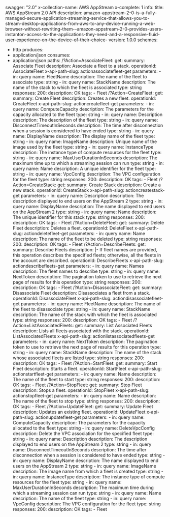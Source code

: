 swagger: "2.0"
x-collection-name: AWS AppStream
x-complete: 1
info:
  title: AWS AppStream 2.0 API
  description: amazon-appstream-2-0-is-a-fully-managed-secure-application-streaming-service-that-allows-you-to-stream-desktop-applications-from-aws-to-any-device-running-a-web-browser-without-rewriting-them--amazon-appstream-2-0-provides-users-instanton-access-to-the-applications-they-need-and-a-responsive-fluid-user-experience-on-the-device-of-their-choice-
  version: 1.0.0
schemes:
- http
produces:
- application/json
consumes:
- application/json
paths:
  /?Action=AssociateFleet:
    get:
      summary: Associate Fleet
      description: Associate a fleet to a stack.
      operationId: AssociateFleet
      x-api-path-slug: actionassociatefleet-get
      parameters:
      - in: query
        name: FleetName
        description: The name of the fleet to associate
        type: string
      - in: query
        name: StackName
        description: The name of the stack to which the fleet is associated
        type: string
      responses:
        200:
          description: OK
      tags:
      - Fleet
  /?Action=CreateFleet:
    get:
      summary: Create Fleet
      description: Creates a new fleet.
      operationId: CreateFleet
      x-api-path-slug: actioncreatefleet-get
      parameters:
      - in: query
        name: ComputeCapacity
        description: The parameters for the capacity allocated to the fleet
        type: string
      - in: query
        name: Description
        description: The description of the fleet
        type: string
      - in: query
        name: DisconnectTimeoutInSeconds
        description: The time after disconnection when a session is considered to
          have ended
        type: string
      - in: query
        name: DisplayName
        description: The display name of the fleet
        type: string
      - in: query
        name: ImageName
        description: Unique name of the image used by the fleet
        type: string
      - in: query
        name: InstanceType
        description: The instance type of compute resources for the fleet
        type: string
      - in: query
        name: MaxUserDurationInSeconds
        description: The maximum time up to which a streaming session can run
        type: string
      - in: query
        name: Name
        description: A unique identifier for the fleet
        type: string
      - in: query
        name: VpcConfig
        description: The VPC configuration for the fleet
        type: string
      responses:
        200:
          description: OK
      tags:
      - Fleet
  /?Action=CreateStack:
    get:
      summary: Create Stack
      description: Create a new stack.
      operationId: CreateStack
      x-api-path-slug: actioncreatestack-get
      parameters:
      - in: query
        name: Description
        description: The description displayed to end users on the AppStream 2
        type: string
      - in: query
        name: DisplayName
        description: The name displayed to end users on the AppStream 2
        type: string
      - in: query
        name: Name
        description: The unique identifier for this stack
        type: string
      responses:
        200:
          description: OK
      tags:
      - Fleet
  /?Action=DeleteFleet:
    get:
      summary: Delete Fleet
      description: Deletes a fleet.
      operationId: DeleteFleet
      x-api-path-slug: actiondeletefleet-get
      parameters:
      - in: query
        name: Name
        description: The name of the fleet to be deleted
        type: string
      responses:
        200:
          description: OK
      tags:
      - Fleet
  /?Action=DescribeFleets:
    get:
      summary: Describe Fleets
      description: |-
        If fleet names are provided, this operation describes the specified fleets;
                    otherwise, all the fleets in the account are described.
      operationId: DescribeFleets
      x-api-path-slug: actiondescribefleets-get
      parameters:
      - in: query
        name: Names
        description: The fleet names to describe
        type: string
      - in: query
        name: NextToken
        description: The pagination token to use to retrieve the next page of results
          for this operation
        type: string
      responses:
        200:
          description: OK
      tags:
      - Fleet
  /?Action=DisassociateFleet:
    get:
      summary: Disassociate Fleet
      description: Disassociates a fleet from a stack.
      operationId: DisassociateFleet
      x-api-path-slug: actiondisassociatefleet-get
      parameters:
      - in: query
        name: FleetName
        description: The name of the fleet to disassociate
        type: string
      - in: query
        name: StackName
        description: The name of the stack with which the fleet is associated
        type: string
      responses:
        200:
          description: OK
      tags:
      - Fleet
  /?Action=ListAssociatedFleets:
    get:
      summary: List Associated Fleets
      description: Lists all fleets associated with the stack.
      operationId: ListAssociatedFleets
      x-api-path-slug: actionlistassociatedfleets-get
      parameters:
      - in: query
        name: NextToken
        description: The pagination token to use to retrieve the next page of results
          for this operation
        type: string
      - in: query
        name: StackName
        description: The name of the stack whose associated fleets are listed
        type: string
      responses:
        200:
          description: OK
      tags:
      - Fleet
  /?Action=StartFleet:
    get:
      summary: Start Fleet
      description: Starts a fleet.
      operationId: StartFleet
      x-api-path-slug: actionstartfleet-get
      parameters:
      - in: query
        name: Name
        description: The name of the fleet to start
        type: string
      responses:
        200:
          description: OK
      tags:
      - Fleet
  /?Action=StopFleet:
    get:
      summary: Stop Fleet
      description: Stops a fleet.
      operationId: StopFleet
      x-api-path-slug: actionstopfleet-get
      parameters:
      - in: query
        name: Name
        description: The name of the fleet to stop
        type: string
      responses:
        200:
          description: OK
      tags:
      - Fleet
  /?Action=UpdateFleet:
    get:
      summary: Update Fleet
      description: Updates an existing fleet.
      operationId: UpdateFleet
      x-api-path-slug: actionupdatefleet-get
      parameters:
      - in: query
        name: ComputeCapacity
        description: The parameters for the capacity allocated to the fleet
        type: string
      - in: query
        name: DeleteVpcConfig
        description: Delete the VPC association for the specified fleet
        type: string
      - in: query
        name: Description
        description: The description displayed to end users on the AppStream 2
        type: string
      - in: query
        name: DisconnectTimeoutInSeconds
        description: The time after disconnection when a session is considered to
          have ended
        type: string
      - in: query
        name: DisplayName
        description: The name displayed to end users on the AppStream 2
        type: string
      - in: query
        name: ImageName
        description: The image name from which a fleet is created
        type: string
      - in: query
        name: InstanceType
        description: The instance type of compute resources for the fleet
        type: string
      - in: query
        name: MaxUserDurationInSeconds
        description: The maximum time during which a streaming session can run
        type: string
      - in: query
        name: Name
        description: The name of the fleet
        type: string
      - in: query
        name: VpcConfig
        description: The VPC configuration for the fleet
        type: string
      responses:
        200:
          description: OK
      tags:
      - Fleet